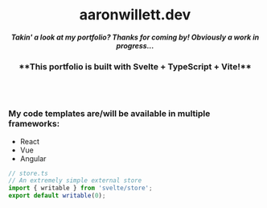 <div align="center">
<h1>aaronwillett.dev</h1>

**<i>Takin' a look at my portfolio? Thanks for coming by! Obviously a work in progress...</i>**

</div>
<div align="center">

<h3> **This portfolio is built with Svelte + TypeScript + Vite!** </h3>

</div>
<br>
<br>

### My code templates are/will be available in multiple frameworks:

<ul>
<li>React</li>
<li>Vue</li>
<li>Angular</li>
</ul>

```ts
// store.ts
// An extremely simple external store
import { writable } from 'svelte/store';
export default writable(0);
```
